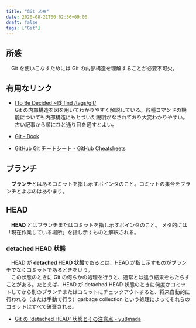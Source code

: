 ```yaml
---
title: "Git メモ"
date: 2020-08-21T00:02:36+09:00
draft: false
tags: ["Git"]
---
```


## 所感

　Git を使いこなすためには Git の内部構造を理解することが必要不可欠。

## 有用なリンク

- [[To Be Decided ~]$ find /tags/git/](https://www.kaitoy.xyz/tags/git/)  
    Git の内部構造を図を用いてわかりやすく解説している。各種コマンドの機能についても内部構造にもとづいた説明がなされており大変わかりやすい。古い記事から順にひと通り目を通すとよい。

- [Git - Book](https://git-scm.com/book/ja/v2)
- [GitHub Git チートシート - GitHub Cheatsheets](https://github.github.com/training-kit/downloads/ja/github-git-cheat-sheet/)

## ブランチ

　**ブランチ**とはあるコミットを指し示すポインタのこと。コミットの集合をブランチとよぶのはあやまり。

## HEAD

　**HEAD** とはブランチまたはコミットを指し示すポインタのこと。 メタ的には「現在作業している場所」を指し示すものと解釈される。

### detached HEAD 状態

　HEAD が **detached HEAD 状態**であるとは、HEAD が指し示すものがブランチでなくコミットであるときをいう。  
　この状態のときに Git の何らかの処理を行うと、通常とは違う結果をもたらすことがある。たとえば、HEAD が detached HEAD 状態のときに何度かコミットしてから別のブランチまたはコミットにチェックアウトすると、将来自動的に行われる（または手動で行う）garbage collection という処理によってそれらのコミットはすべて破棄される。

- [Git の 'detached HEAD' 状態とその注意点 - yu8mada](https://yu8mada.com/2018/05/31/detached-head-state-and-its-caution-in-git/)
